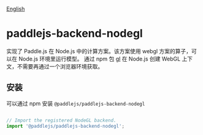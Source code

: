 [English](./README.md)

# paddlejs-backend-nodegl

实现了 Paddle.js 在 Node.js 中的计算方案。该方案使用 webgl 方案的算子，可以在 Node.js 环境里运行模型。
通过 npm 包 [gl](https://github.com/stackgl/headless-gl) 在 Node.js 创建 WebGL 上下文，不需要再通过一个浏览器环境获取。

## 安装

可以通过 npm 安装 `@paddlejs/paddlejs-backend-nodegl`


```js

// Import the registered NodeGL backend.
import '@paddlejs/paddlejs-backend-nodegl';

```
